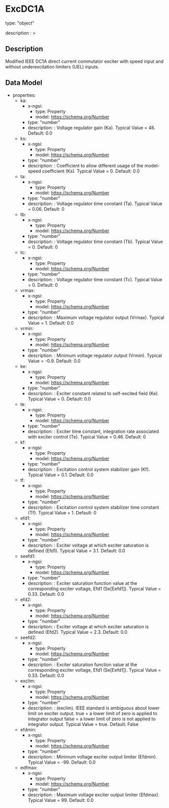 # ExcDC1A
type: "object"
description : >
## Description
Modified IEEE DC1A direct current commutator exciter with speed input and without underexcitation limiters (UEL) inputs.

## Data Model
  - properties:
    - ka:
      - x-ngsi:
        - type: Property
        - model: https://schema.org/Number
      - type: "number"
      - description: : Voltage regulator gain (Ka).  Typical Value = 46. Default: 0.0
    - ks:
      - x-ngsi:
        - type: Property
        - model: https://schema.org/Number
      - type: "number"
      - description: : Coefficient to allow different usage of the model-speed coefficient (Ks).  Typical Value = 0. Default: 0.0
    - ta:
      - x-ngsi:
        - type: Property
        - model: https://schema.org/Number
      - type: "number"
      - description: : Voltage regulator time constant (Ta).  Typical Value = 0.06. Default: 0
    - tb:
      - x-ngsi:
        - type: Property
        - model: https://schema.org/Number
      - type: "number"
      - description: : Voltage regulator time constant (Tb).  Typical Value = 0. Default: 0
    - tc:
      - x-ngsi:
        - type: Property
        - model: https://schema.org/Number
      - type: "number"
      - description: : Voltage regulator time constant (Tc).  Typical Value = 0. Default: 0
    - vrmax:
      - x-ngsi:
        - type: Property
        - model: https://schema.org/Number
      - type: "number"
      - description: : Maximum voltage regulator output (Vrmax).  Typical Value = 1. Default: 0.0
    - vrmin:
      - x-ngsi:
        - type: Property
        - model: https://schema.org/Number
      - type: "number"
      - description: : Minimum voltage regulator output (Vrmin).  Typical Value = -0.9. Default: 0.0
    - ke:
      - x-ngsi:
        - type: Property
        - model: https://schema.org/Number
      - type: "number"
      - description: : Exciter constant related to self-excited field (Ke).  Typical Value = 0. Default: 0.0
    - te:
      - x-ngsi:
        - type: Property
        - model: https://schema.org/Number
      - type: "number"
      - description: : Exciter time constant, integration rate associated with exciter control (Te).  Typical Value = 0.46. Default: 0
    - kf:
      - x-ngsi:
        - type: Property
        - model: https://schema.org/Number
      - type: "number"
      - description: : Excitation control system stabilizer gain (Kf).  Typical Value = 0.1. Default: 0.0
    - tf:
      - x-ngsi:
        - type: Property
        - model: https://schema.org/Number
      - type: "number"
      - description: : Excitation control system stabilizer time constant (Tf).  Typical Value = 1. Default: 0
    - efd1:
      - x-ngsi:
        - type: Property
        - model: https://schema.org/Number
      - type: "number"
      - description: : Exciter voltage at which exciter saturation is defined (Efd1).  Typical Value = 3.1. Default: 0.0
    - seefd1:
      - x-ngsi:
        - type: Property
        - model: https://schema.org/Number
      - type: "number"
      - description: : Exciter saturation function value at the corresponding exciter voltage, Efd1 (Se[Eefd1]).  Typical Value = 0.33. Default: 0.0
    - efd2:
      - x-ngsi:
        - type: Property
        - model: https://schema.org/Number
      - type: "number"
      - description: : Exciter voltage at which exciter saturation is defined (Efd2).  Typical Value = 2.3. Default: 0.0
    - seefd2:
      - x-ngsi:
        - type: Property
        - model: https://schema.org/Number
      - type: "number"
      - description: : Exciter saturation function value at the corresponding exciter voltage, Efd1 (Se[Eefd1]).  Typical Value = 0.33. Default: 0.0
    - exclim:
      - x-ngsi:
        - type: Property
        - model: https://schema.org/Number
      - type: "number"
      - description: : (exclim). IEEE standard is ambiguous about lower limit on exciter output.  true = a lower limit of zero is applied to integrator output false = a lower limit of zero is not applied to integrator output. Typical Value = true. Default: False
    - efdmin:
      - x-ngsi:
        - type: Property
        - model: https://schema.org/Number
      - type: "number"
      - description: : Minimum voltage exciter output limiter (Efdmin).  Typical Value = -99. Default: 0.0
    - edfmax:
      - x-ngsi:
        - type: Property
        - model: https://schema.org/Number
      - type: "number"
      - description: : Maximum voltage exciter output limiter (Efdmax).  Typical Value = 99. Default: 0.0
